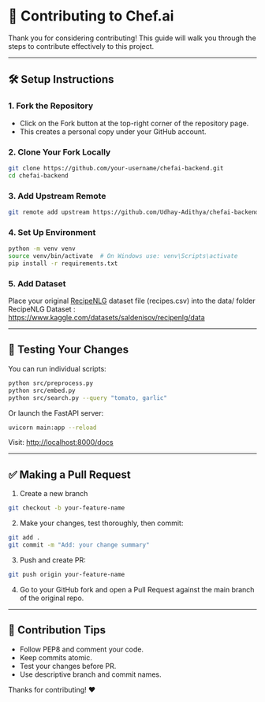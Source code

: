 # 🤝 Contributing to Chef.ai

Thank you for considering contributing! This guide will walk you through the steps to contribute effectively to this project.

---

## 🛠️ Setup Instructions

### 1. Fork the Repository

- Click on the Fork button at the top-right corner of the repository page.
- This creates a personal copy under your GitHub account.

### 2. Clone Your Fork Locally

```bash
git clone https://github.com/your-username/chefai-backend.git
cd chefai-backend
```

### 3. Add Upstream Remote

```bash
git remote add upstream https://github.com/Udhay-Adithya/chefai-backend.git
```

### 4. Set Up Environment

```bash
python -m venv venv
source venv/bin/activate  # On Windows use: venv\Scripts\activate
pip install -r requirements.txt
```

### 5. Add Dataset

Place your original [RecipeNLG](https://www.kaggle.com/datasets/saldenisov/recipenlg/data) dataset file (recipes.csv) into the data/ folder
RecipeNLG Dataset : https://www.kaggle.com/datasets/saldenisov/recipenlg/data

---

## 🧪 Testing Your Changes

You can run individual scripts:

```bash
python src/preprocess.py
python src/embed.py
python src/search.py --query "tomato, garlic"
```

Or launch the FastAPI server:

```bash
uvicorn main:app --reload
```

Visit: [http://localhost:8000/docs](http://localhost:8000/docs)

---

## ✅ Making a Pull Request

1. Create a new branch

```bash
git checkout -b your-feature-name
```

2. Make your changes, test thoroughly, then commit:

```bash
git add .
git commit -m "Add: your change summary"
```

3. Push and create PR:

```bash
git push origin your-feature-name
```

4. Go to your GitHub fork and open a Pull Request against the main branch of the original repo.

---

## 📌 Contribution Tips

- Follow PEP8 and comment your code.
- Keep commits atomic.
- Test your changes before PR.
- Use descriptive branch and commit names.

Thanks for contributing! ❤️
